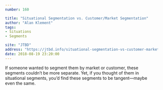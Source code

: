 ```yaml
---
number: 160

title: "Situational Segmentation vs. Customer/Market Segmentation"
author: "Alan Klement"
tags:
- Situations
- Segments

site: "JTBD"
address: "https://jtbd.info/situational-segmentation-vs-customer-market-segmentation-860cc865eed5"
date: 2018-08-19 23:20:00
---
```


If someone wanted to segment them by market or customer, these segments couldn’t be more separate. Yet, if you thought of them in situational segments, you’d find these segments to be tangent—maybe even the same.
